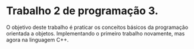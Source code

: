 # Trabalho 2 de programação 3.
O objetivo deste trabalho é praticar os conceitos básicos da programação orientada a objetos. Implementando o primeiro trabalho novamente, mas agora na linguagem C++.
